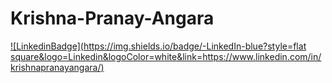 # Krishna-Pranay-Angara



[![LinkedinBadge](https://img.shields.io/badge/-LinkedIn-blue?style=flat square&logo=Linkedin&logoColor=white&link=https://www.linkedin.com/in/krishnapranayangara/)](https://www.linkedin.com/in/krishnapranayangara/)
